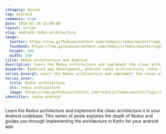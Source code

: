 ```yaml
---
category: Series
tag: Android
comments: true
date: 2018-07-25 23:00:00
layout: series
slug: android-redux-architecture
image:
  twitter: https://raw.githubusercontent.com/reduxjs/redux/master/logo/apple-touch-icon.png
  facebook: https://raw.githubusercontent.com/reduxjs/redux/master/logo/apple-touch-icon.png
  height: 240
  width: 240
title: Redux architecture and Android
description: Learn the Redux architecture and implement the clean architecture it in your Android codebase. This series of posts explores the depth of Redux and guides you through implementing the architecture in Kotlin for your android app.
keywords: [android app development, android redux architecture, redux architecture in kotlin, android app in Kotlin, Redux middleware, redux store for android]
series_excerpt: Learn the Redux architecture and implement the clean architecture it in your Android codebase. This series of posts explores the depth of Redux and guides you through implementing the architecture in Kotlin for your android app.
series_cover:
  title: Redux architecture
  alt: redux architecture
  image: https://raw.githubusercontent.com/reduxjs/redux/master/logo/logo-title-dark.png
identifier: redux-android
---
```


Learn the Redux architecture and implement the clean architecture it in your Android codebase. This series of posts explores the depth of Redux and guides you through implementing the architecture in Kotlin for your android app.
